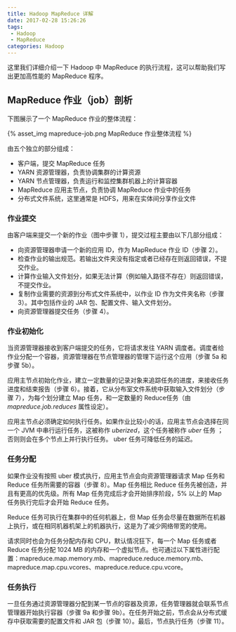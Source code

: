 ```yaml
---
title: Hadoop MapReduce 详解
date: 2017-02-28 15:26:26
tags: 
 - Hadoop
 - MapReduce
categories: Hadoop
---
```


这里我们详细介绍一下 Hadoop 中 MapReduce 的执行流程，这可以帮助我们写出更加高性能的 MapReduce 程序。

<!-- more -->

## MapReduce 作业（job）剖析

下图展示了一个 MapReduce 作业的整体流程：

{% asset_img mapreduce-job.png MapReduce 作业整体流程 %}

由五个独立的部分组成：

* 客户端，提交 MapReduce 任务
* YARN 资源管理器，负责协调集群的计算资源
* YARN 节点管理器，负责运行和监控集群机器上的计算容器
* MapReduce 应用主节点，负责协调 MapReduce 作业中的任务
* 分布式文件系统，这里通常是 HDFS，用来在实体间分享作业文件

### 作业提交

由客户端来提交一个新的作业（图中步骤 1），提交过程主要由以下几部分组成：

* 向资源管理器申请一个新的应用 ID，作为 MapReduce 作业 ID（步骤 2）。
* 检查作业的输出规范。若输出文件夹没有指定或者已经存在则返回错误，不提交作业。
* 计算作业输入文件划分，如果无法计算（例如输入路径不存在）则返回错误，不提交作业。
* 复制作业需要的资源到分布式文件系统中，以作业 ID 作为文件夹名称（步骤 3）。其中包括作业的 JAR 包、配置文件、输入文件划分。
* 向资源管理器提交任务（步骤 4）。

### 作业初始化

当资源管理器接收到客户端提交的任务，它将请求发往 YARN 调度者。调度者给作业分配一个容器，资源管理器在节点管理器的管理下运行这个应用（步骤 5a 和步骤 5b）。

应用主节点初始化作业，建立一定数量的记录对象来追踪任务的进度，来接收任务进度和结束报告（步骤 6）。接着，它从分布室文件系统中获取输入文件划分（步骤 7），为每个划分建立 Map 任务，和一定数量的 Reduce任务（由 *mapreduce.job.reduces* 属性设定）。

应用主节点必须确定如何执行任务。如果作业比较小的话，应用主节点会选择在同一个 JVM 中串行运行任务，这被称作 *uberized*，这个任务被称作 *uber* 任务 ；否则则会在多个节点上并行执行任务。 uber 任务可降低任务的延迟。

### 任务分配

如果作业没有按照 uber 模式执行，应用主节点会向资源管理器请求 Map 任务和 Reduce 任务所需要的容器（步骤 8）。Map 任务相比 Reduce 任务先被创造，并且有更高的优先级。所有 Map 任务完成后才会开始排序阶段，5% 以上的 Map 任务执行完后才会开始 Reduce 任务。

Reduce 任务可执行在集群中的任何机器上，但 Map 任务会尽量在数据所在机器上执行，或在相同机器机架上的机器执行，这是为了减少网络带宽的使用。

请求同时也会为任务分配内存和 CPU，默认情况狂下，每一个 Map 任务或者 Reduce 任务分配 1024 MB 的内存和一个虚拟节点。也可通过以下属性进行配置：mapreduce.map.memory.mb、mapreduce.reduce.memory.mb、mapreduce.map.cpu.vcores、mapreduce.reduce.cpu.vcore。

### 任务执行

一旦任务通过资源管理器分配到某一节点的容器及资源，任务管理器就会联系节点管理器开始执行容器（步骤 9a 和步骤 9b）。在任务开始之前，节点会从分布式缓存中获取需要的配置文件和 JAR 包（步骤 10）。最后，节点执行任务（步骤 11）。



